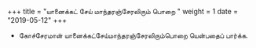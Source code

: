 ﻿+++
title = "யானைக்கட் சேய் மாந்தரஞ்சேரலிரும் பொறை  "
weight = 1
date = "2019-05-12"
+++


-  கோச்சேரமான் யானைக்கட்சேய்மாந்தரஞ்சேரலிரும்பொறை யென்பதைப் பார்க்க. 
  
